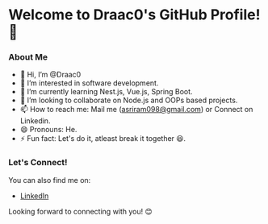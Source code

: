 # Welcome to Draac0's GitHub Profile! 👋

### About Me
- 👋 Hi, I’m @Draac0
- 👀 I’m interested in software development.
- 🌱 I’m currently learning Nest.js, Vue.js, Spring Boot.
- 💞️ I’m looking to collaborate on Node.js and OOPs based projects.
- 📫 How to reach me: Mail me (asriram098@gmail.com) or Connect on Linkedin.
- 😄 Pronouns: He.
- ⚡ Fun fact: Let's do it, atleast break it together 😆.


### Let's Connect!
You can also find me on:
- [LinkedIn](https://www.linkedin.com/in/abhinav-sriram/)

Looking forward to connecting with you! 😊
